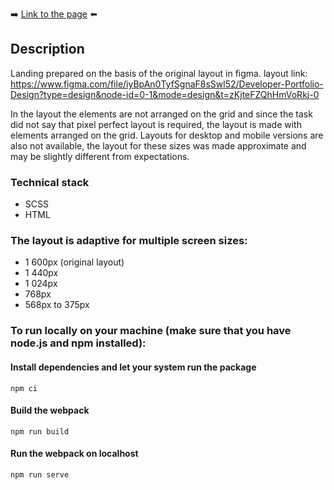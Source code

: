 :arrow_right: [Link to the page](https://disent-test-2.vercel.app/) :arrow_left:

## Description
Landing prepared on the basis of the original layout in figma.
layout link: https://www.figma.com/file/iyBpAn0TyfSgnaF8sSwl52/Developer-Portfolio-Design?type=design&node-id=0-1&mode=design&t=zKjteFZQhHmVoRkj-0 

In the layout the elements are not arranged on the grid and since the task did not say that pixel perfect layout is required, the layout is made with elements arranged on the grid. 
Layouts for desktop and mobile versions are also not available, the layout for these sizes was made approximate and may be slightly different from expectations. 


### Technical stack
- SCSS
- HTML

### The layout is adaptive for multiple screen sizes: 
- 1 600px (original layout) 
- 1 440px
- 1 024px
- 768px
- 568px to 375px

### To run locally on your machine (make sure that you have node.js and npm installed):
#### Install dependencies and let your system run the package
`npm ci`
#### Build the webpack
`npm run build`
#### Run the webpack on localhost
`npm run serve`
